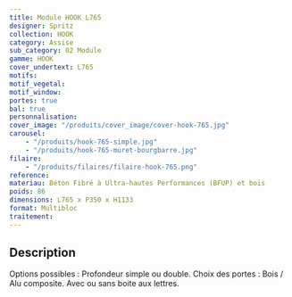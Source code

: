 ```yaml
---
title: Module HOOK L765
designer: Spritz
collection: HOOK
category: Assise
sub_category: 02 Module
gamme: HOOK
cover_undertext: L765
motifs:
motif_vegetal:
motif_window:
portes: true
bal: true
personnalisation:
cover_image: "/produits/cover_image/cover-hook-765.jpg"
carousel:
    - "/produits/hook-765-simple.jpg"
    - "/produits/hook-765-muret-bourgbarre.jpg"
filaire:
    - "/produits/filaires/filaire-hook-765.png"
reference:
materiau: Béton Fibré à Ultra-hautes Performances (BFUP) et bois
poids: 86
dimensions: L765 x P350 x H1133
format: Multibloc
traitement:
---
```


## Description

Options possibles : Profondeur simple ou double. Choix des portes : Bois / Alu
composite. Avec ou sans boite aux lettres.
